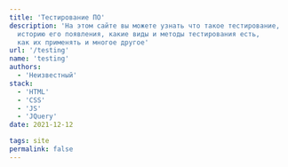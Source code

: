 ```yaml
---
title: 'Тестирование ПО'
description: 'На этом сайте вы можете узнать что такое тестирование,
  историю его появления, какие виды и методы тестирования есть,
  как их применять и многое другое'
url: '/testing'
name: 'testing'
authors:
  - 'Неизвестный'
stack:
  - 'HTML'
  - 'CSS'
  - 'JS'
  - 'JQuery'
date: 2021-12-12

tags: site
permalink: false
---
```

